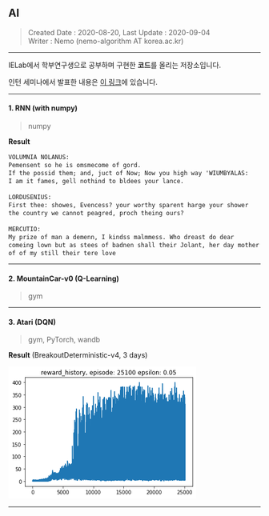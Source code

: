 ## AI
> Created Date : 2020-08-20, Last Update : 2020-09-04<br>
> Writer : Nemo (nemo-algorithm AT korea.ac.kr)

---

IELab에서 학부연구생으로 공부하며 구현한 **코드**를 올리는 저장소입니다.

인턴 세미나에서 발표한 내용은 [이 링크](https://github.com/Intelligence-Engineering-LAB-KU/Seminar/tree/master/summer_2020/intern1)에 있습니다.

---

#### 1. RNN (with numpy)

> numpy

**Result**

```
VOLUMNIA NOLANUS:
Pemensent so he is omsmecome of gord.
If the possid them; and, juct of Now; Now you high way 'WIUMBYALAS:
I am it fames, gell nothind to bldees your lance.

LORDUSENIUS:
First thee: showes, Evencess? your worthy sparent harge your shower the country we cannot peagred, proch theing ours?

MERCUTIO:
My prize of man a demenn, I kindss malmmess. Who dreast do dear comeing lown but as stees of badnen shall their Jolant, her day mother of of my still their tere love
```



---

#### 2. MountainCar-v0 (Q-Learning)

> gym


---

#### 3. Atari (DQN)

> gym, PyTorch, wandb

**Result** (BreakoutDeterministic-v4, 3 days)

![](image/DQN_Result.png)


---

